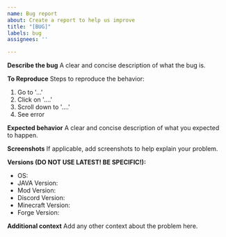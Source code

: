 ```yaml
---
name: Bug report
about: Create a report to help us improve
title: "[BUG]"
labels: bug
assignees: ''

---
```


**Describe the bug**
A clear and concise description of what the bug is.

**To Reproduce**
Steps to reproduce the behavior:
1. Go to '...'
2. Click on '....'
3. Scroll down to '....'
4. See error

**Expected behavior**
A clear and concise description of what you expected to happen.

**Screenshots**
If applicable, add screenshots to help explain your problem.

**Versions (DO NOT USE LATEST! BE SPECIFIC!):**
 - OS:
 - JAVA Version:
 - Mod Version:
 - Discord Version:
 - Minecraft Version:
 - Forge Version:

**Additional context**
Add any other context about the problem here.
